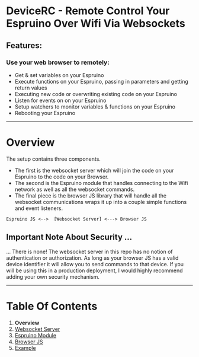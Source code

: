 # DeviceRC - Remote Control Your Espruino Over Wifi Via Websockets

## Features:

### Use your web browser to remotely:
 - Get & set variables on your Espruino
 - Execute functions on your Espruino, passing in parameters and getting return values
 - Executing new code or overwriting existing code on your Espruino
 - Listen for events on on your Espruino
 - Setup watchers to monitor variables & functions on your Espruino
 - Rebooting your Espruino

----------------------------------------------

# Overview
The setup contains three components.  

 - The first is the websocket server which will join the code on your Espruino to the code on your Browser.
 - The second is the Espruino module that handles connecting to the Wifi network as well as all the websocket commands.
 - The final piece is the browser JS library that will handle all the websocket communications wraps it up into a couple simple functions and event listeners.

```
Espruino JS <-->  [Websocket Server] <---> Browser JS
```

## Important Note About Security ... 

... There is none! The websocket server in this repo has no notion of authentication or authorization. As long as your browser JS has a valid device identifier it will allow you to send commands to that device. If you will be using this in a production deployment, I would highly recommend adding your own security mechanism.

----------------------------------------------

# Table Of Contents
 1. **Overview**
 2. [Websocket Server](https://github.com/protoroboticsgit/espruino/blob/master/devicerc/readme_server.md)
 3. [Espruino Module](https://github.com/protoroboticsgit/espruino/tree/master/devicerc/readme_espruino.md)
 4. [Browser JS](https://github.com/protoroboticsgit/espruino/blob/master/devicerc/readme_browser.md)
 5. [Example](https://github.com/protoroboticsgit/espruino/tree/master/devicerc/example)


